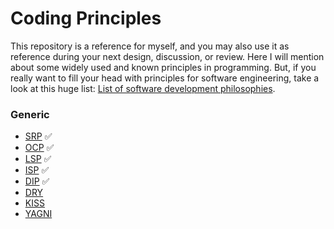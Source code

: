 # Coding Principles

This repository is a reference for myself, and you may also use it as reference during your next design, discussion, or review. Here I will mention about some widely used and known principles in programming. But, if you really want to fill your head with principles for software engineering, take a look at this huge list: [List of software development philosophies](https://en.wikipedia.org/wiki/List_of_software_development_philosophies).

### Generic

- [SRP](/SRP) ✅
- [OCP](/OCP) ✅
- [LSP](/LSP) ✅
- [ISP](/ISP) ✅
- [DIP](/DIP) ✅
- [DRY](/DRY)
- [KISS](/KISS)
- [YAGNI](/YAGNI)
